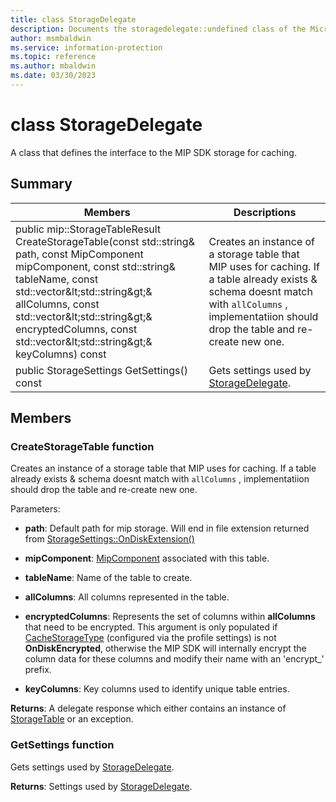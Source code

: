 ```yaml
---
title: class StorageDelegate 
description: Documents the storagedelegate::undefined class of the Microsoft Information Protection (MIP) SDK.
author: msmbaldwin
ms.service: information-protection
ms.topic: reference
ms.author: mbaldwin
ms.date: 03/30/2023
---
```


# class StorageDelegate 
A class that defines the interface to the MIP SDK storage for caching.
  
## Summary
 Members                        | Descriptions                                
--------------------------------|---------------------------------------------
public mip::StorageTableResult CreateStorageTable(const std::string& path, const MipComponent mipComponent, const std::string& tableName, const std::vector\&lt;std::string\&gt;& allColumns, const std::vector\&lt;std::string\&gt;& encryptedColumns, const std::vector\&lt;std::string\&gt;& keyColumns) const  |  Creates an instance of a storage table that MIP uses for caching. If a table already exists & schema doesnt match with `allColumns` , implementatiion should drop the table and re-create new one.
public StorageSettings GetSettings() const  |  Gets settings used by [StorageDelegate](undefined).
  
## Members
  
### CreateStorageTable function
Creates an instance of a storage table that MIP uses for caching. If a table already exists & schema doesnt match with `allColumns` , implementatiion should drop the table and re-create new one.

Parameters:  
* **path**: Default path for mip storage. Will end in file extension returned from [StorageSettings::OnDiskExtension()](#class_storage_delegate_1_1_storage_settings_1a48050a5a152f5e0b5ea85033a0124722)


* **mipComponent**: [MipComponent](#storage__delegate_8h_1a96a7b2207da23bc5c9800d75a120fa49) associated with this table. 


* **tableName**: Name of the table to create. 


* **allColumns**: All columns represented in the table. 


* **encryptedColumns**: Represents the set of columns within **allColumns** that need to be encrypted. This argument is only populated if [CacheStorageType](#common__types_8h_1a174ba9275624a6880ce3be3fdbaa6c5f) (configured via the profile settings) is not **OnDiskEncrypted**, otherwise the MIP SDK will internally encrypt the column data for these columns and modify their name with an 'encrypt_' prefix. 


* **keyColumns**: Key columns used to identify unique table entries.



  
**Returns**: A delegate response which either contains an instance of [StorageTable](#class_storage_table) or an exception.
  
### GetSettings function
Gets settings used by [StorageDelegate](undefined).

  
**Returns**: Settings used by [StorageDelegate](undefined).